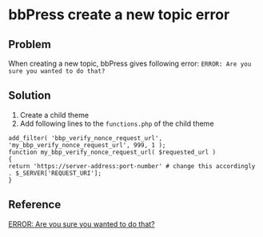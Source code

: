 # bbPress create a new topic error
## Problem
When creating a new topic, bbPress gives following error:
`ERROR: Are you sure you wanted to do that?`

## Solution

1. Create a child theme
2. Add following lines to the `functions.php` of the child theme
```
add_filter( 'bbp_verify_nonce_request_url', 'my_bbp_verify_nonce_request_url', 999, 1 );
function my_bbp_verify_nonce_request_url( $requested_url )
{
return 'https://server-address:port-number' # change this accordingly . $_SERVER['REQUEST_URI'];
}
```

## Reference

[ERROR: Are you sure you wanted to do that?](https://bbpress.org/forums/topic/error-are-you-sure-you-wanted-to-do-that-3/#post-142468)
